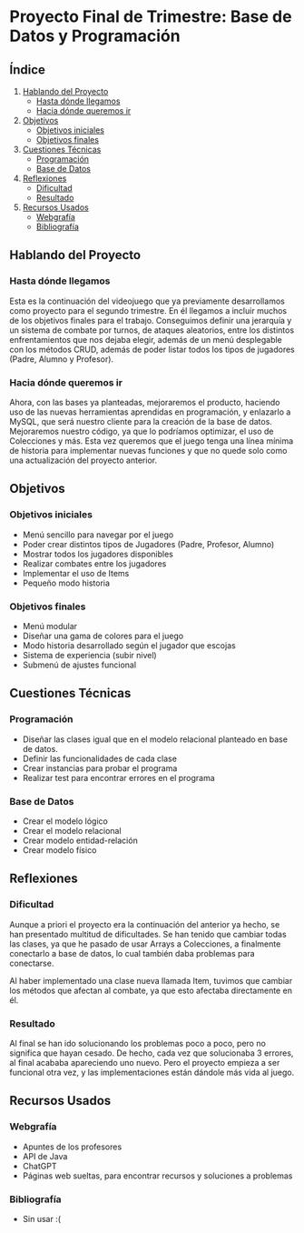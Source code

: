 # Proyecto Final de Trimestre: Base de Datos y Programación

## Índice

1. [Hablando del Proyecto](#hablando-del-proyecto)
   - [Hasta dónde llegamos](#hasta-dónde-llegamos)
   - [Hacia dónde queremos ir](#hacia-dónde-queremos-ir)
2. [Objetivos](#objetivos)
   - [Objetivos iniciales](#objetivos-iniciales)
   - [Objetivos finales](#objetivos-finales)
3. [Cuestiones Técnicas](#cuestiones-técnicas)
   - [Programación](#programación)
   - [Base de Datos](#base-de-datos)
4. [Reflexiones](#reflexiones)
   - [Dificultad](#dificultad)
   - [Resultado](#resultado)
5. [Recursos Usados](#recursos-usados)
   - [Webgrafía](#webgrafía)
   - [Bibliografía](#bibliografía)

## Hablando del Proyecto

### Hasta dónde llegamos

Esta es la continuación del videojuego que ya previamente desarrollamos como proyecto para el segundo trimestre. En él llegamos a incluir muchos de los objetivos finales para el trabajo. Conseguimos definir una jerarquía y un sistema de combate por turnos, de ataques aleatorios, entre los distintos enfrentamientos que nos dejaba elegir, además de un menú desplegable con los métodos CRUD, además de poder listar todos los tipos de jugadores (Padre, Alumno y Profesor).

### Hacia dónde queremos ir

Ahora, con las bases ya planteadas, mejoraremos el producto, haciendo uso de las nuevas herramientas aprendidas en programación, y enlazarlo a MySQL, que será nuestro cliente para la creación de la base de datos. Mejoraremos nuestro código, ya que lo podríamos optimizar, el uso de Colecciones y más. Esta vez queremos que el juego tenga una línea mínima de historia para implementar nuevas funciones y que no quede solo como una actualización del proyecto anterior.

## Objetivos

### Objetivos iniciales

- Menú sencillo para navegar por el juego
- Poder crear distintos tipos de Jugadores (Padre, Profesor, Alumno)
- Mostrar todos los jugadores disponibles
- Realizar combates entre los jugadores
- Implementar el uso de Items
- Pequeño modo historia

### Objetivos finales

- Menú modular
- Diseñar una gama de colores para el juego
- Modo historia desarrollado según el jugador que escojas
- Sistema de experiencia (subir nivel)
- Submenú de ajustes funcional

## Cuestiones Técnicas

### Programación

- Diseñar las clases igual que en el modelo relacional planteado en base de datos.
- Definir las funcionalidades de cada clase
- Crear instancias para probar el programa
- Realizar test para encontrar errores en el programa

### Base de Datos

- Crear el modelo lógico
- Crear el modelo relacional
- Crear modelo entidad-relación
- Crear modelo físico

## Reflexiones

### Dificultad

Aunque a priori el proyecto era la continuación del anterior ya hecho, se han presentado multitud de dificultades. Se han tenido que cambiar todas las clases, ya que he pasado de usar Arrays a Colecciones, a finalmente conectarlo a base de datos, lo cual también daba problemas para conectarse.

Al haber implementado una clase nueva llamada Item, tuvimos que cambiar los métodos que afectan al combate, ya que esto afectaba directamente en él.

### Resultado

Al final se han ido solucionando los problemas poco a poco, pero no significa que hayan cesado. De hecho, cada vez que solucionaba 3 errores, al final acababa apareciendo uno nuevo. Pero el proyecto empieza a ser funcional otra vez, y las implementaciones están dándole más vida al juego.

## Recursos Usados

### Webgrafía

- Apuntes de los profesores
- API de Java
- ChatGPT
- Páginas web sueltas, para encontrar recursos y soluciones a problemas

### Bibliografía

- Sin usar :(
